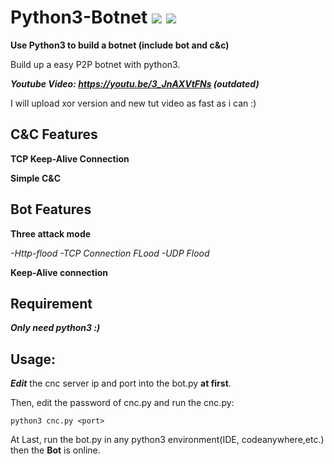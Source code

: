 # Python3-Botnet ![](https://img.shields.io/badge/Version-1.2-brightgreen.svg)  ![](https://img.shields.io/badge/license-GPL3.0-blue.svg)
**Use Python3 to build a botnet (include bot and c&amp;c)**

Build up a easy P2P botnet with python3.

***Youtube Video: https://youtu.be/3_JnAXVtFNs (outdated)***

I will upload xor version and new tut video as fast as i can :)

## C&C Features

**TCP Keep-Alive Connection**

**Simple C&C**
## Bot Features

**Three attack mode**

*-Http-flood -TCP Connection FLood -UDP Flood*

**Keep-Alive connection**
## Requirement
***Only need python3 :)***

## Usage:
***Edit*** the cnc server ip and port into the bot.py **at first**.

Then, edit the password of cnc.py and run the cnc.py:

    python3 cnc.py <port>
    
At Last, run the bot.py in any python3 environment(IDE, codeanywhere,etc.) then the **Bot** is online.
